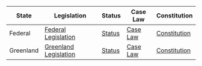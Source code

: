 | State      | Legislation                                               | Status                                                  | Case Law                                                | Constitution                                            |
|------------|-----------------------------------------------------------|---------------------------------------------------------|---------------------------------------------------------|---------------------------------------------------------|
| Federal    | [Federal Legislation](https://naalakkersuisut.gl/en/Home) | [Status](https://naalakkersuisut.gl/en/About-government) | [Case Law](https://naalakkersuisut.gl/en/About-government) | [Constitution](https://naalakkersuisut.gl/en/Home)     |
| Greenland  | [Greenland Legislation](https://naalakkersuisut.gl/en/Home) | [Status](https://naalakkersuisut.gl/en/About-government) | [Case Law](https://naalakkersuisut.gl/en/About-government) | [Constitution](https://naalakkersuisut.gl/en/Home)     |